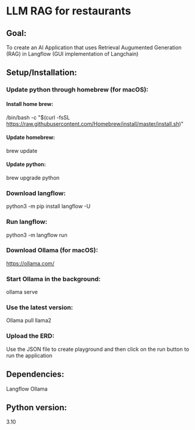 # LLM RAG for restaurants 

## Goal: 
To create an AI Application that uses Retrieval Augumented Generation (RAG) in Langflow (GUI implementation of Langchain)

## Setup/Installation:

### Update python through homebrew (for macOS):

#### Install home brew:
/bin/bash -c "$(curl -fsSL https://raw.githubusercontent.com/Homebrew/install/master/install.sh)"

#### Update homebrew:
brew update

#### Update python:
brew upgrade python

### Download langflow:
python3 -m pip install langflow -U

### Run langflow:
python3 -m langflow run

### Download Ollama (for macOS):
https://ollama.com/

### Start Ollama in the background:
ollama serve

### Use the latest version:
Ollama pull llama2

### Upload the ERD:
Use the JSON file to create playground and then click on the run button to run the application

## Dependencies:
Langflow
Ollama

## Python version:
3.10
